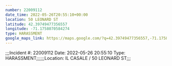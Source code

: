 ```yaml
---
number: 22009112
date_time: 2022-05-26T20:55:10+00:00
location: 50 LEONARD ST
latitude: 42.39749477356557
longitude: -71.1758070584274
type: HARASSMENT
google_maps_link: https://maps.google.com/?q=42.39749477356557,-71.1758070584274
---
```


;;;Incident #: 22009112  Date: 2022-05-26 20:55:10   Type: HARASSMENT;;;;;;Location: IL CASALE / 50 LEONARD ST;;;

